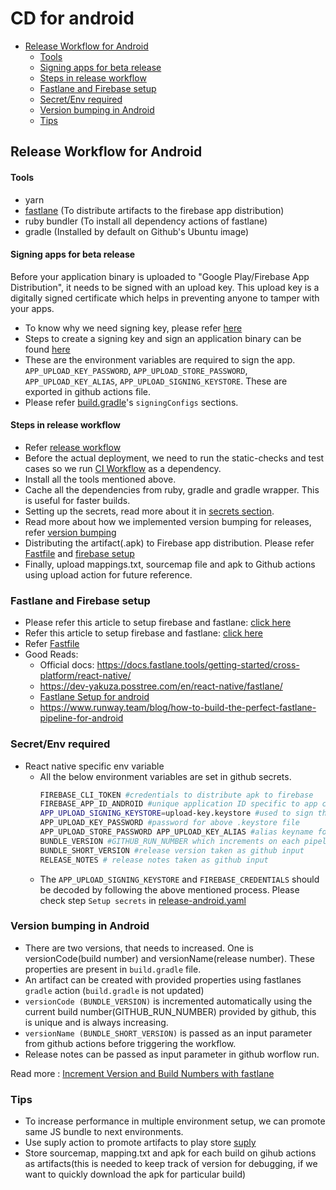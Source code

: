 # CD for android

- [Release Workflow for Android](#release-workflow-for-android)
  - [Tools](#tools)
  - [Signing apps for beta release](#signing-apps-for-beta-release)
  - [Steps in release workflow](#steps-in-release-workflow)
  - [Fastlane and Firebase setup](#fastlane-and-firebase-setup)
  - [Secret/Env required](#secretenv-required)
  - [Version bumping in Android](#version-bumping-in-android)
  - [Tips](#tips)

## Release Workflow for Android

#### Tools

- yarn
- [fastlane](https://docs.fastlane.tools/) (To distribute artifacts to the firebase app distribution)
- ruby bundler (To install all dependency actions of fastlane)
- gradle (Installed by default on Github's Ubuntu image)

#### Signing apps for beta release

Before your application binary is uploaded to "Google Play/Firebase App Distribution", it needs to be signed with an upload key. This upload key is a digitally signed certificate which helps in preventing anyone to tamper with your apps.

- To know why we need signing key, please refer [here](https://stackoverflow.com/questions/23906799/why-should-i-sign-my-apk-before-releasing-to-playstore)
- Steps to create a signing key and sign an application binary can be found [here](https://reactnative.dev/docs/signed-apk-android)
- These are the environment variables are required to sign the app. `APP_UPLOAD_KEY_PASSWORD`, `APP_UPLOAD_STORE_PASSWORD`, `APP_UPLOAD_KEY_ALIAS`, `APP_UPLOAD_SIGNING_KEYSTORE`. These are exported in github actions file.
- Please refer [build.gradle](android/app/build.gradle)'s `signingConfigs` sections.

#### Steps in release workflow

- Refer [release workflow](../../.github/workflows/release-android.yaml)
- Before the actual deployment, we need to run the static-checks and test cases so we run [CI Workflow](../../.github/workflows/ci.yaml) as a dependency.
- Install all the tools mentioned above.
- Cache all the dependencies from ruby, gradle and gradle wrapper. This is useful for faster builds.
- Setting up the secrets, read more about it in [secrets section](#secretenv-management).
- Read more about how we implemented version bumping for releases, refer [version bumping](#version-bumping-in-android)
- Distributing the artifact(.apk) to Firebase app distribution. Please refer [Fastfile](android/fastlane/Fastfile) and [firebase setup](#fastlane-and-firebase-setup)
- Finally, upload mappings.txt, sourcemap file and apk to Github actions using upload action for future reference.

### Fastlane and Firebase setup

- Please refer this article to setup firebase and fastlane: [click here](https://medium.com/firebase-developers/quickly-distribute-app-with-firebase-app-distribution-using-github-actions-fastlane-c7d8eca18ee0)
- Refer this article to setup firebase and fastlane: [click here](https://medium.com/firebase-developers/quickly-distribute-app-with-firebase-app-distribution-using-github-actions-fastlane-c7d8eca18ee0)
- Refer [Fastfile](android/fastlane/Fastfile)
- Good Reads:
  - Official docs: https://docs.fastlane.tools/getting-started/cross-platform/react-native/
  - https://dev-yakuza.posstree.com/en/react-native/fastlane/
  - [Fastlane Setup for android](https://www.raywenderlich.com/26869030-fastlane-tutorial-for-android-getting-started#toc-anchor-015)
  - https://www.runway.team/blog/how-to-build-the-perfect-fastlane-pipeline-for-android

### Secret/Env required

- React native specific env variable
  - All the below environment variables are set in github secrets.
    ```bash
    FIREBASE_CLI_TOKEN #credentials to distribute apk to firebase
    FIREBASE_APP_ID_ANDROID #unique application ID specific to app created on firebase `
    APP_UPLOAD_SIGNING_KEYSTORE=upload-key.keystore #used to sign the apk
    APP_UPLOAD_KEY_PASSWORD #password for above .keystore file
    APP_UPLOAD_STORE_PASSWORD APP_UPLOAD_KEY_ALIAS #alias keyname for signing key
    BUNDLE_VERSION #GITHUB_RUN_NUMBER which increments on each pipeline run
    BUNDLE_SHORT_VERSION #release version taken as github input
    RELEASE_NOTES # release notes taken as github input
    ```
  - The `APP_UPLOAD_SIGNING_KEYSTORE` and `FIREBASE_CREDENTIALS` should be decoded by following the above mentioned process. Please check step `Setup secrets` in [release-android.yaml](../../.github/workflows/release-android.yaml)

### Version bumping in Android

- There are two versions, that needs to increased. One is versionCode(build number) and versionName(release number). These properties are present in `build.gradle` file.
- An artifact can be created with provided properties using fastlanes `gradle` action (`build.gradle` is not updated)
- `versionCode (BUNDLE_VERSION)` is incremented automatically using the current build number(GITHUB_RUN_NUMBER) provided by github, this is unique and is always increasing.
- `versionName (BUNDLE_SHORT_VERSION)` is passed as an input parameter from github actions before triggering the workflow.
- Release notes can be passed as input parameter in github worflow run.

Read more : [Increment Version and Build Numbers with fastlane](https://spin.atomicobject.com/2022/02/10/version-fastlane/)

### Tips

- To increase performance in multiple environment setup, we can promote same JS bundle to next environments.
- Use suply action to promote artifacts to play store [suply](https://docs.fastlane.tools/actions/supply/)
- Store sourcemap, mapping.txt and apk for each build on gihub actions as artifacts(this is needed to keep track of version for debugging, if we want to quickly download the apk for particular build)
